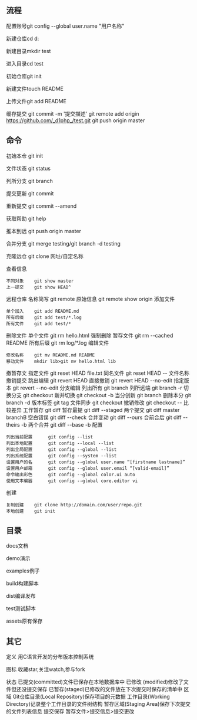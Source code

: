 ## 流程

配置账号git config --global user.name "用户名称"

新建仓库cd d:

新建目录mkdir test

进入目录cd test

初始仓库git init

新建文件touch README

上传文件git add README

缓存提交
	git commit -m '提交描述'
	git remote add origin https://github.com/_d1php_/test.git
	git push origin master
## 命令

初始本仓		git init

文件状态		git status

列所分支		git branch

提交更新		git commit

重新提交		git commit --amend

获取帮助		git help

推本到远		git push origin master

合并分支		git merge testing/git branch -d testing

克隆远仓		git clone 网址/自定名称

查看信息

	不同对象	git show master
	上一提交	git show HEAD^
远程仓库
	名称简写	git remote
	原始信息	git remote show origin
添加文件

	单个加入	git add README.md
	所有后缀	git add test/*.log
	所有文件	git add test/*
删除文件
	单个文件	git rm hello.html
	强制删除
	暂存文件	git rm --cached README
	所有后缀	git rm log/*.log
编辑文件

	修改名称	git mv README.md README
	移动文件	mkdir lib>git mv hello.html lib
撤暂存文
	指定文件	git reset HEAD file.txt
	同名文件	git reset HEAD -- 文件名称
撤销提交
	跳出编辑	git revert HEAD
	直接撤销	git revert HEAD --no-edit
	指定版本	git revert <commit> --no-edit
分支编辑
	列出所有	git branch
	列所远端	git branch -r
	切换分支	git checkout <branchname>
	新并切换	git checkout -b <branchname>
	当分创新	git branch <new-branchname>
	删除本分	git branch -d <branch>
	版本标签	git tag <tag-name>
	文件同步	git checkout  <filename>
	撤销修改	git checkout -- <filename>
比较差异
	工作暂存	git diff
	暂存最提	git diff --staged
	两个提交	git diff master branchB
	空白错误	git diff --check
	合并变动	git diff --ours
	合前合后	git diff --theirs -b
	两个合并	git diff --base -b
配置

```
列出当前配置		git config --list
列出本地配置	  	git config --local --list
列出全局配置		git config --global --list
列出系统配置		git config --system --list
设置用户的名		git config --global user.name “[firstname lastname]”
设置用户邮箱		git config --global user.email “[valid-email]”
命令输出彩色		git config --global color.ui auto
使用文本编器		git config --global core.editor vi
```

创建

```
复制创建	git clone http://domain.com/user/repo.git
本地创建	git init
```



## 目录

docs文档

demo演示

examples例子

build构建脚本

dist编译发布

test测试脚本

assets原有保存

## 其它

定义	用C语言开发的分布版本控制系统

图标	收藏star,关注watch,参与fork

状态
	已提交(committed)文件已保存在本地数据库中
	已修改 (modified)修改了文件但还没提交保存
	已暂存(staged)已修改的文件放在下次提交时保存的清单中
区域
	Git仓库目录(Local Repository)保存项目的元数据
	工作目录(Working Directory)记录整个工作目录的文件树结构
	暂存区域(Staging Area)保存下次提交的文件列表信息
提交保存		暂存文件>提交信息>提交更改

